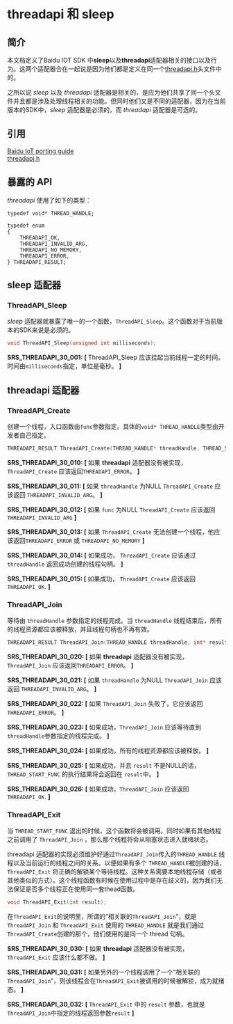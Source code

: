 # threadapi 和 sleep

## 简介

本文档定义了Baidu IOT SDK 中**sleep**以及**threadapi**适配器相关的接口以及行为。这两个适配器合在一起说是因为他们都是定义在同一个[threadapi.h](../../c-utility/inc/azure_c_shared_utility/threadapi.h)头文件中的。

之所以说 _sleep_ 以及 _threadapi_ 适配器是相关的，是应为他们共享了同一个头文件并且都是涉及处理线程相关的功能。但同时他们又是不同的适配器，因为在当前版本的SDK中，_sleep_ 适配器是必须的，而 _threadapi_ 适配器是可选的。

## 引用

[Baidu IoT porting guide](../../PortingGuide.md)<br/>
[threadapi.h](../../c-utility/inc/azure_c_shared_utility/threadapi.h)

## 暴露的 API

_threadapi_ 使用了如下的类型：
```
typedef void* THREAD_HANDLE;

typedef enum
{
    THREADAPI_OK,
    THREADAPI_INVALID_ARG,
    THREADAPI_NO_MEMORY,
    THREADAPI_ERROR,
} THREADAPI_RESULT;
```
##   sleep 适配器

###   ThreadAPI_Sleep
_sleep_ 适配器就暴露了唯一的一个函数，`ThreadAPI_Sleep`。这个函数对于当前版本的SDK来说是必须的。

```c
void ThreadAPI_Sleep(unsigned int milliseconds);
```

**SRS_THREADAPI_30_001: [** ThreadAPI_Sleep 应该挂起当前线程一定的时间。时间由`milliseconds`指定，单位是毫秒。 **]**  

## threadapi 适配器

###   ThreadAPI_Create

创建一个线程，入口函数由`func`参数指定。具体的`void* THREAD_HANDLE`类型由开发者自己指定。

```c
THREADAPI_RESULT ThreadAPI_Create(THREAD_HANDLE* threadHandle, THREAD_START_FUNC func, void* arg);
```

**SRS_THREADAPI_30_010: [** 如果 **threadapi** 适配器没有被实现， `ThreadAPI_Create` 应该返回`THREADAPI_ERROR`。 **]**

**SRS_THREADAPI_30_011: [** 如果 `threadHandle` 为NULL `ThreadAPI_Create` 应该返回 `THREADAPI_INVALID_ARG`。 **]**

**SRS_THREADAPI_30_012: [** 如果 `func` 为NULL `ThreadAPI_Create` 应该返回 `THREADAPI_INVALID_ARG` **]**

**SRS_THREADAPI_30_013: [** 如果 `ThreadAPI_Create` 无法创建一个线程，他应该返回`THREADAPI_ERROR` 或 `THREADAPI_NO_MEMORY` **]**

**SRS_THREADAPI_30_014: [** 如果成功， `ThreadAPI_Create` 应该通过 `threadHandle` 返回成功创建的线程句柄。 **]**

**SRS_THREADAPI_30_015: [** 如果成功， `ThreadAPI_Create` 应该返回 `THREADAPI_OK`. **]**


###   ThreadAPI_Join

等待由 `threadHandle` 参数指定的线程完成。当 `threadHandle` 线程结束后，所有的线程资源都应该被释放，并且线程句柄也不再有效。

```c
THREADAPI_RESULT ThreadAPI_Join(THREAD_HANDLE threadHandle, int* result);
```
**SRS_THREADAPI_30_020: [** 如果 **threadapi** 适配器没有被实现， `ThreadAPI_Join` 应该返回`THREADAPI_ERROR`。 **]**

**SRS_THREADAPI_30_021: [** 如果 `threadHandle` 为NULL `ThreadAPI_Join` 应该返回 `THREADAPI_INVALID_ARG`。 **]**

**SRS_THREADAPI_30_022: [** 如果 `ThreadAPI_Join` 失败了，它应该返回 `THREADAPI_ERROR`。 **]**

**SRS_THREADAPI_30_023: [** 如果成功，`ThreadAPI_Join` 应该等待直到`threadHandle`参数指定的线程完成。 **]**

**SRS_THREADAPI_30_024: [** 如果成功，所有的线程资源都应该被释放。 **]**

**SRS_THREADAPI_30_025: [** 如果成功，并且 `result` 不是NULL的话，`THREAD_START_FUNC` 的执行结果将会返回在 `result`中。 **]**

**SRS_THREADAPI_30_026: [** 如果成功，`ThreadAPI_Join` 应该返回 `THREADAPI_OK`. **]**

###   ThreadAPI_Exit

当 `THREAD_START_FUNC` 退出的时候，这个函数将会被调用。同时如果有其他线程之前调用了 `ThreadAPI_Join` ，那么那个线程将会从阻塞状态进入就绪状态。

threadapi 适配器的实现必须维护好通过`ThreadAPI_Join`传入的`THREAD_HANDLE` 线程以及当前运行的线程之间的关系。以便如果有多个 `THREAD_HANDLE`被创建的话，`ThreadAPI_Exit` 将正确的解锁某个等待线程。这种关系需要本地线程存储（或者其他类似的方式）。这个线程函数有时候在使用过程中是存在歧义的，因为我们无法保证是否多个线程正在使用同一套thead函数。


```c
void ThreadAPI_Exit(int result);
```
在`ThreadAPI_Exit`的说明里，所谓的“相关联的`ThreadAPI_Join`”，就是`ThreadAPI_Join` 和 `ThreadAPI_Exit` 使用的 `THREAD_HANDLE` 就是我们通过`ThreadAPI_Create`创建的那个，他们使用的是同一个 thread 句柄。

**SRS_THREADAPI_30_030: [** 如果 **threadapi** 适配器没有被实现，`ThreadAPI_Exit` 应该什么都不做。 **]**

**SRS_THREADAPI_30_031: [** 如果另外的一个线程调用了一个“相关联的`ThreadAPI_Join`”，则该线程会在`ThreadAPI_Exit`被调用的时候被解锁，成为就绪态。 **]**

**SRS_THREADAPI_30_032: [** `ThreadAPI_Exit` 中的 `result` 参数，也就是`ThreadAPI_Join`中指定的线程返回参数`result` **]**
